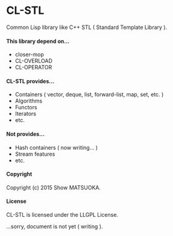 # CL-STL
Common Lisp library like C++ STL ( Standard Template Library ).

#### This library depend on...

* closer-mop
* CL-OVERLOAD
* CL-OPERATOR


#### CL-STL provides...

* Containers ( vector, deque, list, forward-list, map, set, etc. )
* Algorithms
* Functors
* Iterators
* etc.

#### Not provides...

* Hash containers ( now writing... )
* Stream features
* etc.


#### Copyright

Copyright (c) 2015 Show MATSUOKA.


#### License

CL-STL is licensed under the LLGPL License.



...sorry, document is not yet ( writing ).
